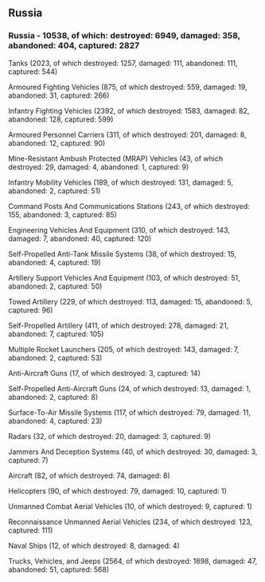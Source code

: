 
 
 ## Russia
 
 ### Russia - 10538, of which: destroyed: 6949, damaged: 358, abandoned: 404, captured: 2827

 

 

 Tanks (2023, of which destroyed: 1257, damaged: 111, abandoned: 111, captured: 544)

 Armoured Fighting Vehicles (875, of which destroyed: 559, damaged: 19, abandoned: 31, captured: 266)

 Infantry Fighting Vehicles (2392, of which destroyed: 1583, damaged: 82, abandoned: 128, captured: 599)

 Armoured Personnel Carriers (311, of which destroyed: 201, damaged: 8, abandoned: 12, captured: 90)

 Mine-Resistant Ambush Protected (MRAP) Vehicles (43, of which destroyed: 29, damaged: 4, abandoned: 1, captured: 9)

 Infantry Mobility Vehicles (189, of which destroyed: 131, damaged: 5, abandoned: 2, captured: 51)

 Command Posts And Communications Stations (243, of which destroyed: 155, abandoned: 3, captured: 85)

 Engineering Vehicles And Equipment (310, of which destroyed: 143, damaged: 7, abandoned: 40, captured: 120)

 Self-Propelled Anti-Tank Missile Systems (38, of which destroyed: 15, abandoned: 4, captured: 19)

 Artillery Support Vehicles And Equipment (103, of which destroyed: 51, abandoned: 2, captured: 50)

 Towed Artillery (229, of which destroyed: 113, damaged: 15, abandoned: 5, captured: 96)

 Self-Propelled Artillery (411, of which destroyed: 278, damaged: 21, abandoned: 7, captured: 105)

 Multiple Rocket Launchers (205, of which destroyed: 143, damaged: 7, abandoned: 2, captured: 53)

 Anti-Aircraft Guns (17, of which destroyed: 3, captured: 14)

 Self-Propelled Anti-Aircraft Guns (24, of which destroyed: 13, damaged: 1, abandoned: 2, captured: 8)

 Surface-To-Air Missile Systems (117, of which destroyed: 79, damaged: 11, abandoned: 4, captured: 23)

 Radars (32, of which destroyed: 20, damaged: 3, captured: 9)

 Jammers And Deception Systems (40, of which destroyed: 30, damaged: 3, captured: 7)

 Aircraft (82, of which destroyed: 74, damaged: 8)

 Helicopters (90, of which destroyed: 79, damaged: 10, captured: 1)

 Unmanned Combat Aerial Vehicles (10, of which destroyed: 9, captured: 1)

 Reconnaissance Unmanned Aerial Vehicles (234, of which destroyed: 123, captured: 111)

 Naval Ships (12, of which destroyed: 8, damaged: 4)

 Trucks, Vehicles, and Jeeps (2564, of which destroyed: 1898, damaged: 47, abandoned: 51, captured: 568)

